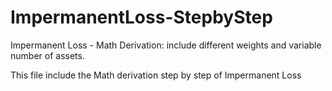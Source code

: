# ImpermanentLoss-StepbyStep
Impermanent Loss - Math Derivation: include different weights and variable number of assets.

This file include the Math derivation step by step of Impermanent Loss

